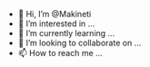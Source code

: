 - 👋 Hi, I’m @Makineti
- 👀 I’m interested in ...
- 🌱 I’m currently learning ...
- 💞️ I’m looking to collaborate on ...
- 📫 How to reach me ...

<!---
Makineti/Makineti is a ✨ special ✨ repository because its `README.md` (this file) appears on your GitHub profile.
You can click the Preview link to take a look at your changes.
--->
